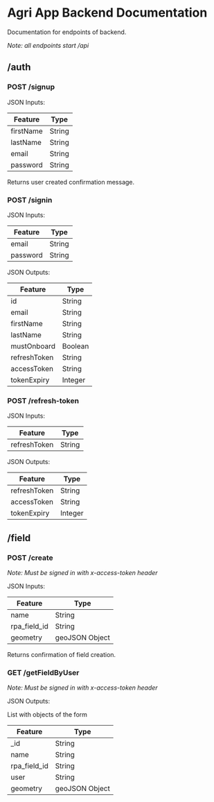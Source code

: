 # Agri App Backend Documentation

Documentation for endpoints of backend.

_Note: all endpoints start /api_

## /auth

### POST /signup

JSON Inputs:

| Feature | Type |
| ---- | ---- |
| firstName | String |
| lastName | String |
| email | String |
| password | String |

Returns user created confirmation message.

### POST /signin

JSON Inputs:

| Feature | Type |
| ---- | ---- |
| email | String |
| password | String |

JSON Outputs:

| Feature | Type |
| ---- | ---- |
| id | String |
| email | String |
| firstName | String |
| lastName | String |
| mustOnboard | Boolean |
| refreshToken | String |
| accessToken | String |
| tokenExpiry | Integer |

### POST /refresh-token

JSON Inputs:

| Feature | Type |
| ---- | ---- |
| refreshToken | String |

JSON Outputs:

| Feature | Type |
| ---- | ---- |
| refreshToken | String |
| accessToken | String |
| tokenExpiry | Integer |

## /field

### POST /create

_Note: Must be signed in with x-access-token header_

JSON Inputs:

| Feature | Type |
| ---- | ---- |
| name | String |
| rpa_field_id | String |
| geometry | geoJSON Object |

Returns confirmation of field creation.

### GET /getFieldByUser

_Note: Must be signed in with x-access-token header_

JSON Outputs:

List with objects of the form

| Feature | Type |
| ---- | ---- |
| _id | String |
| name | String |
| rpa_field_id | String |
| user | String |
| geometry | geoJSON Object |
